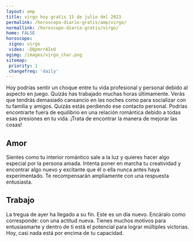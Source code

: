 ```yaml
---
layout: amp
title: virgo hoy gratis 15 de julio del 2023 
permalink: /horoscopo-diario-gratis/amp/virgo/
normallink: /horoscopo-diario-gratis/virgo/
home: FALSE
horoscopo:
 signo: virgo
 video: -DQpmrrAIeU
ogimg: /images/virgo_char.png
sitemap:
 priority: 1
 changefreq: 'daily'
---
```



Hoy podrías sentir un choque entre tu vida profesional y personal debido al aspecto en juego. Quizás has trabajado muchas horas últimamente. Verás que tendrás demasiado cansancio en las noches como para socializar con tu familia y amigos. Quizás estás perdiendo ese contacto personal. Podrías encontrarte fuera de equilibrio en una relación romántica debido a todas esas presiones en tu vida. ¡Trata de encontrar la manera de mejorar las cosas!

## Amor

Sientes como tu interior romántico sale a la luz y quieres hacer algo especial por la persona amada. Intenta poner en marcha tu creatividad y encontrar algo nuevo y excitante que él o ella nunca antes haya experimentado. Te recompensarán ampliamente con una respuesta entusiasta.

## Trabajo

La tregua de ayer ha llegado a su fin. Este es un día nuevo. Encáralo como corresponde: con una actitud nueva. Tienes muchos motivos para entusiasmarte y dentro de ti está el potencial para lograr múltiples victorias. Hoy, casi nada está por encima de tu capacidad.